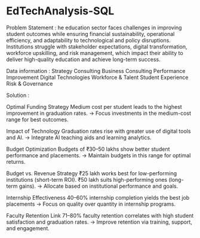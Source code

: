 # EdTechAnalysis-SQL

Problem Statement : he education sector faces challenges in improving student outcomes while ensuring financial sustainability, operational efficiency, and adaptability to technological and policy disruptions. Institutions struggle with stakeholder expectations, digital transformation, workforce upskilling, and risk management, which impact their ability to deliver high-quality education and achieve long-term success.

Data information : Strategy Consulting Business Consulting Performance Improvement Digital Technologies Workforce & Talent Student Experience Risk & Governance

Solution :

Optimal Funding Strategy Medium cost per student leads to the highest improvement in graduation rates. → Focus investments in the medium-cost range for best outcomes.

Impact of Technology Graduation rates rise with greater use of digital tools and AI. → Integrate AI teaching aids and learning analytics.

Budget Optimization Budgets of ₹30–50 lakhs show better student performance and placements. → Maintain budgets in this range for optimal returns.

Budget vs. Revenue Strategy ₹25 lakh works best for low-performing institutions (short-term ROI). ₹50 lakh suits high-performing ones (long-term gains). → Allocate based on institutional performance and goals.

Internship Effectiveness 40–60% internship completion yields the best job placements → Focus on quality over quantity in internship programs.

Faculty Retention Link 71–80% faculty retention correlates with high student satisfaction and graduation rates. → Improve retention via training, support, and engagement.

